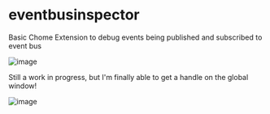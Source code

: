# eventbusinspector
Basic Chome Extension to debug events being published and subscribed to event bus



![image](https://github.com/user-attachments/assets/8de932a7-3417-459b-9a4a-606a6c9efc0e)

Still a work in progress, but I'm finally able to get a handle on the global window!

![image](https://github.com/user-attachments/assets/3c6159e9-980b-4393-913d-302253a4a30d)
